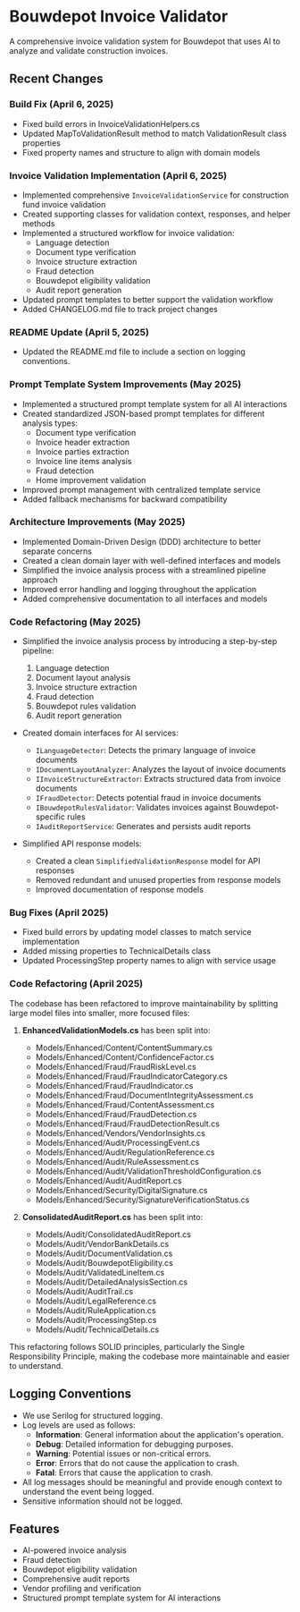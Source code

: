 # Bouwdepot Invoice Validator

A comprehensive invoice validation system for Bouwdepot that uses AI to analyze and validate construction invoices.

## Recent Changes

### Build Fix (April 6, 2025)

- Fixed build errors in InvoiceValidationHelpers.cs
- Updated MapToValidationResult method to match ValidationResult class properties
- Fixed property names and structure to align with domain models

### Invoice Validation Implementation (April 6, 2025)

- Implemented comprehensive `InvoiceValidationService` for construction fund invoice validation
- Created supporting classes for validation context, responses, and helper methods
- Implemented a structured workflow for invoice validation:
  - Language detection
  - Document type verification
  - Invoice structure extraction
  - Fraud detection
  - Bouwdepot eligibility validation
  - Audit report generation
- Updated prompt templates to better support the validation workflow
- Added CHANGELOG.md file to track project changes

### README Update (April 5, 2025)

- Updated the README.md file to include a section on logging conventions.

### Prompt Template System Improvements (May 2025)

- Implemented a structured prompt template system for all AI interactions
- Created standardized JSON-based prompt templates for different analysis types:
  - Document type verification
  - Invoice header extraction
  - Invoice parties extraction
  - Invoice line items analysis
  - Fraud detection
  - Home improvement validation
- Improved prompt management with centralized template service
- Added fallback mechanisms for backward compatibility

### Architecture Improvements (May 2025)

- Implemented Domain-Driven Design (DDD) architecture to better separate concerns
- Created a clean domain layer with well-defined interfaces and models
- Simplified the invoice analysis process with a streamlined pipeline approach
- Improved error handling and logging throughout the application
- Added comprehensive documentation to all interfaces and models

### Code Refactoring (May 2025)

- Simplified the invoice analysis process by introducing a step-by-step pipeline:
  1. Language detection
  2. Document layout analysis
  3. Invoice structure extraction
  4. Fraud detection
  5. Bouwdepot rules validation
  6. Audit report generation

- Created domain interfaces for AI services:
  - `ILanguageDetector`: Detects the primary language of invoice documents
  - `IDocumentLayoutAnalyzer`: Analyzes the layout of invoice documents
  - `IInvoiceStructureExtractor`: Extracts structured data from invoice documents
  - `IFraudDetector`: Detects potential fraud in invoice documents
  - `IBouwdepotRulesValidator`: Validates invoices against Bouwdepot-specific rules
  - `IAuditReportService`: Generates and persists audit reports

- Simplified API response models:
  - Created a clean `SimplifiedValidationResponse` model for API responses
  - Removed redundant and unused properties from response models
  - Improved documentation of response models

### Bug Fixes (April 2025)

- Fixed build errors by updating model classes to match service implementation
- Added missing properties to TechnicalDetails class
- Updated ProcessingStep property names to align with service usage

### Code Refactoring (April 2025)

The codebase has been refactored to improve maintainability by splitting large model files into smaller, more focused files:

1. **EnhancedValidationModels.cs** has been split into:
   - Models/Enhanced/Content/ContentSummary.cs
   - Models/Enhanced/Content/ConfidenceFactor.cs
   - Models/Enhanced/Fraud/FraudRiskLevel.cs
   - Models/Enhanced/Fraud/FraudIndicatorCategory.cs
   - Models/Enhanced/Fraud/FraudIndicator.cs
   - Models/Enhanced/Fraud/DocumentIntegrityAssessment.cs
   - Models/Enhanced/Fraud/ContentAssessment.cs
   - Models/Enhanced/Fraud/FraudDetection.cs
   - Models/Enhanced/Fraud/FraudDetectionResult.cs
   - Models/Enhanced/Vendors/VendorInsights.cs
   - Models/Enhanced/Audit/ProcessingEvent.cs
   - Models/Enhanced/Audit/RegulationReference.cs
   - Models/Enhanced/Audit/RuleAssessment.cs
   - Models/Enhanced/Audit/ValidationThresholdConfiguration.cs
   - Models/Enhanced/Audit/AuditReport.cs
   - Models/Enhanced/Security/DigitalSignature.cs
   - Models/Enhanced/Security/SignatureVerificationStatus.cs

2. **ConsolidatedAuditReport.cs** has been split into:
   - Models/Audit/ConsolidatedAuditReport.cs
   - Models/Audit/VendorBankDetails.cs
   - Models/Audit/DocumentValidation.cs
   - Models/Audit/BouwdepotEligibility.cs
   - Models/Audit/ValidatedLineItem.cs
   - Models/Audit/DetailedAnalysisSection.cs
   - Models/Audit/AuditTrail.cs
   - Models/Audit/LegalReference.cs
   - Models/Audit/RuleApplication.cs
   - Models/Audit/ProcessingStep.cs
   - Models/Audit/TechnicalDetails.cs

This refactoring follows SOLID principles, particularly the Single Responsibility Principle, making the codebase more maintainable and easier to understand.

## Logging Conventions

- We use Serilog for structured logging.
- Log levels are used as follows:
  - **Information**: General information about the application's operation.
  - **Debug**: Detailed information for debugging purposes.
  - **Warning**: Potential issues or non-critical errors.
  - **Error**: Errors that do not cause the application to crash.
  - **Fatal**: Errors that cause the application to crash.
- All log messages should be meaningful and provide enough context to understand the event being logged.
- Sensitive information should not be logged.

## Features

- AI-powered invoice analysis
- Fraud detection
- Bouwdepot eligibility validation
- Comprehensive audit reports
- Vendor profiling and verification
- Structured prompt template system for AI interactions
